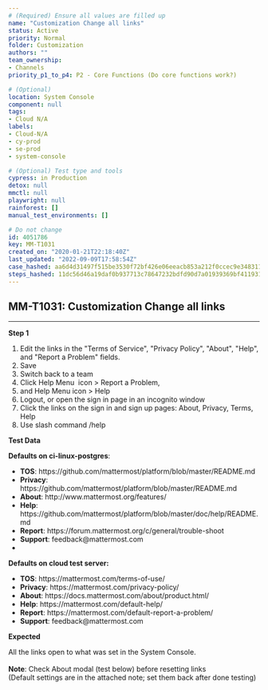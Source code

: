 ```yaml
---
# (Required) Ensure all values are filled up
name: "Customization Change all links"
status: Active
priority: Normal
folder: Customization
authors: ""
team_ownership: 
- Channels
priority_p1_to_p4: P2 - Core Functions (Do core functions work?)

# (Optional)
location: System Console
component: null
tags: 
- Cloud N/A
labels: 
- Cloud-N/A
- cy-prod
- se-prod
- system-console

# (Optional) Test type and tools
cypress: in Production
detox: null
mmctl: null
playwright: null
rainforest: []
manual_test_environments: []

# Do not change
id: 4051786
key: MM-T1031
created_on: "2020-01-21T22:18:40Z"
last_updated: "2022-09-09T17:58:54Z"
case_hashed: aa6d4d31497f515be3530f72bf426e06eeacb853a212f0ccec9e348311aff1828e98a32c58580fb59f3164a9d97202aa
steps_hashed: 11dc56d46a19daf0b937713c78647232bdfd90d7a01939369bf411931328fe0c1d6d5cb4ff39f126bec66949abf9bcc2
---
```


<!-- (Auto-generated) Based on frontmatter's "key" and "name" -->

## MM-T1031: Customization Change all links

---

**Step 1**

1. Edit the links in the "Terms of Service", "Privacy Policy", "About", "Help", and "Report a Problem" fields.
2. Save
3. Switch back to a team
4. Click Help Menu  icon > Report a Problem,
5. and Help Menu icon > Help
6. Logout, or open the sign in page in an incognito window
7. Click the links on the sign in and sign up pages: About, Privacy, Terms, Help
8. Use slash command /help

**Test Data**

**Defaults on ci-linux-postgres**:

- **TOS**: https\://github.com/mattermost/platform/blob/master/README.md
- **Privacy**: https\://github.com/mattermost/platform/blob/master/README.md
- **About**: http\://www\.mattermost.org/features/
- **Help**: https\://github.com/mattermost/platform/blob/master/doc/help/README.md
- **Report**: https\://forum.mattermost.org/c/general/trouble-shoot
- **Support**: feedback\@mattermost.com
-

**Defaults on cloud test server:**

- **TOS**: https\://mattermost.com/terms-of-use/
- **Privacy**: https\://mattermost.com/privacy-policy/
- **About**: https\://docs.mattermost.com/about/product.html/
- **Help**: https\://mattermost.com/default-help/
- **Report**: https\://mattermost.com/default-report-a-problem/
- **Support**: feedback\@mattermost.com

**Expected**

All the links open to what was set in the System Console.\
\
**Note**: Check About modal (test below) before resetting links\
(Default settings are in the attached note; set them back after done testing)
